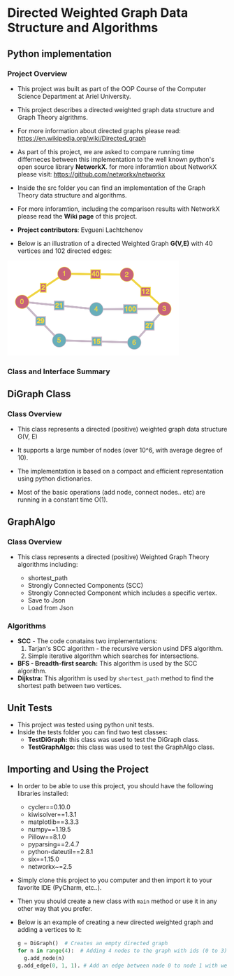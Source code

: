 # Directed Weighted Graph Data Structure and Algorithms
## Python implementation
### Project Overview

- This project was built as part of the OOP Course of the Computer Science Department at Ariel University.

- This project describes a directed weighted graph data structure and Graph Theory algrithms.

- For more information about directed graphs please read: 
https://en.wikipedia.org/wiki/Directed_graph

- As part of this project, we are asked to compare running time differneces between this implementation
to the well known python's open source library **NetworkX**. for more inforamtion about NetworkX please visit: https://github.com/networkx/networkx

- Inside the src folder you can find an implementation of the Graph Theory data structure and algorithms.

- For more inforamtion, including the comparison results with NetworkX please read the **Wiki page** of this project.

- **Project contributors**: Evgueni Lachtchenov

- Below is an illustration of a directed Weighted Graph **G(V,E)** with 40 vertices and 102 directed edges:

![Image of undirected weighted graph](https://github.com/yevgenyl/ex1/blob/master/res/graph_image.png?raw=true)

### Class and Interface Summary

## DiGraph Class

### Class Overview
- This class represents a directed (positive) weighted graph data structure G(V, E)

- It supports a large number of nodes (over 10^6, with average degree of 10).

- The implementation is based on a compact and efficient representation using python dictionaries.

- Most of the basic operations (add node, connect nodes.. etc) are running in a constant time O(1).

## GraphAlgo

### Class Overview
- This class represents a directed (positive) Weighted Graph Theory algorithms including:

  - shortest_path
  - Strongly Connected Components (SCC)
  - Strongly Connected Component which includes a specific vertex.
  - Save to Json
  - Load from Json

### Algorithms
  
  - **SCC** - The code conatains two implementations:
    1) Tarjan's SCC algorithm - the recursive version usind DFS algorithm.
    2) Simple iterative algorithm which searches for intersections.
  - **BFS - Breadth-first search:** This algorithm is used by the SCC algorithm.
  - **Dijkstra:** This algorithm is used by `shortest_path` method to find the shortest path between two vertices.

## Unit Tests
- This project was tested using python unit tests.
- Inside the tests folder you can find two test classes:
  - **TestDiGraph:** this class was used to test the DiGraph class.
  - **TestGraphAlgo:** this class was used to test the GraphAlgo class. 

## Importing and Using the Project
- In order to be able to use this project, you should have the following libraries installed:

  - cycler==0.10.0
  - kiwisolver==1.3.1
  - matplotlib==3.3.3
  - numpy==1.19.5
  - Pillow==8.1.0
  - pyparsing==2.4.7
  - python-dateutil==2.8.1
  - six==1.15.0
  - networkx~=2.5

- Simply clone this project to you computer and then import it to your favorite IDE (PyCharm, etc..).

- Then you should create a new class with `main` method or use it in any other way that you prefer.

- Below is an example of creating a new directed weighted graph and adding a vertices to it:
  ```python
  g = DiGraph()  # Creates an empty directed graph
  for n in range(4):  # Adding 4 nodes to the graph with ids (0 to 3)
    g.add_node(n)
  g.add_edge(0, 1, 1). # Add an edge between node 0 to node 1 with weight of 1.
  ``` 
